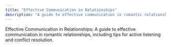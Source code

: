 ```yaml
---
title: "Effective Communication in Relationships"
description: "A guide to effective communication in romantic relationships, including tips for active listening and conflict resolution."
---
```

Effective Communication in Relationships: A guide to effective communication in romantic relationships, including tips for active listening and conflict resolution.